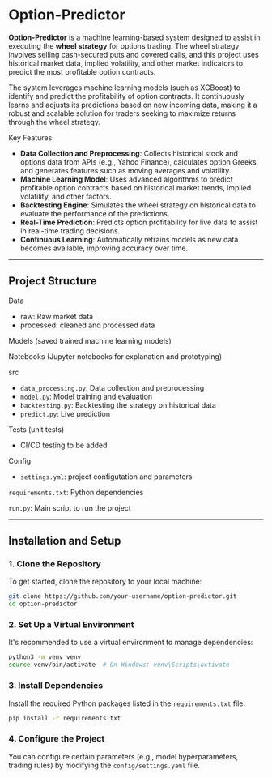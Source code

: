 # **Option-Predictor**

**Option-Predictor** is a machine learning-based system designed to assist in executing the **wheel strategy** for options trading. The wheel strategy involves selling cash-secured puts and covered calls, and this project uses historical market data, implied volatility, and other market indicators to predict the most profitable option contracts.

The system leverages machine learning models (such as XGBoost) to identify and predict the profitability of option contracts. It continuously learns and adjusts its predictions based on new incoming data, making it a robust and scalable solution for traders seeking to maximize returns through the wheel strategy.

Key Features:
- **Data Collection and Preprocessing**: Collects historical stock and options data from APIs (e.g., Yahoo Finance), calculates option Greeks, and generates features such as moving averages and volatility.
- **Machine Learning Model**: Uses advanced algorithms to predict profitable option contracts based on historical market trends, implied volatility, and other factors.
- **Backtesting Engine**: Simulates the wheel strategy on historical data to evaluate the performance of the predictions.
- **Real-Time Prediction**: Predicts option profitability for live data to assist in real-time trading decisions.
- **Continuous Learning**: Automatically retrains models as new data becomes available, improving accuracy over time.

---

## **Project Structure**

Data
- raw: Raw market data
- processed: cleaned and processed data

Models (saved trained machine learning models)

Notebooks (Jupyter notebooks for explanation and prototyping)

src
- `data_processing.py`: Data collection and preprocessing
- `model.py`: Model training and evaluation
- `backtesting.py`: Backtesting the strategy on historical data
- `predict.py`: Live prediction

Tests (unit tests)
- CI/CD testing to be added

Config
- `settings.yml`: project configutation and parameters

`requirements.txt`: Python dependencies

`run.py`: Main script to run the project

---

## **Installation and Setup**

### **1. Clone the Repository**

To get started, clone the repository to your local machine:

```bash
git clone https://github.com/your-username/option-predictor.git
cd option-predictor
```

### **2. Set Up a Virtual Environment**

It's recommended to use a virtual environment to manage dependencies:

```bash
python3 -m venv venv
source venv/bin/activate  # On Windows: venv\Scripts\activate
```

### **3. Install Dependencies**
Install the required Python packages listed in the `requirements.txt` file:
```bash 
pip install -r requirements.txt
```

### **4. Configure the Project**
You can configure certain parameters (e.g., model hyperparameters, trading rules) by modifying the `config/settings.yaml` file.
